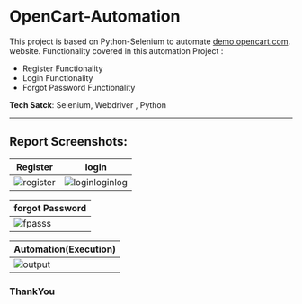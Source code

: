 # OpenCart-Automation


This project is based on Python-Selenium to automate [demo.opencart.com](https://demo.opencart.com/).  website. 
Functionality covered in this automation Project :

- Register Functionality
- Login Functionality
- Forgot Password Functionality

**Tech Satck**: Selenium, Webdriver ,  Python


-----



## Report Screenshots:

| Register | login | 
| ------- | ------- |
| ![register](https://github.com/chinmaywali/OpenCart-Automation/assets/123446377/7e68e57d-3bd8-4a76-aebe-4ffa9ec220d1) | ![loginloginlog](https://github.com/chinmaywali/OpenCart-Automation/assets/123446377/13335d47-de24-4710-b4b7-e515504db83c) |


|forgot Password| 
| ------- | 
| ![fpasss](https://github.com/chinmaywali/OpenCart-Automation/assets/123446377/71a29ad1-b567-4310-bed5-693bea4fe59a) |

|Automation(Execution) | 
| ------- | 
| ![output](https://github.com/chinmaywali/OpenCart-Automation/assets/123446377/d645036e-edd8-4025-8e1c-93a1b45c6411) |



### ThankYou
